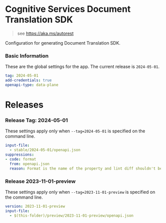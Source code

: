 # Cognitive Services Document Translation  SDK

> see https://aka.ms/autorest

Configuration for generating Document Translation  SDK.

### Basic Information

These are the global settings for the app.
The current release is `2024-05-01`.

``` yaml
tag: 2024-05-01
add-credentials: true
openapi-type: data-plane
```

# Releases

### Release Tag: 2024-05-01
These settings apply only when `--tag=2024-05-01` is specified on the command line.

``` yaml $(tag) == '2024-05-01'
input-file: 
  - stable/2024-05-01/openapi.json
suppressions:
- code: format
  from: openapi.json
  reason: Format is the name of the property and lint diff shouldn't be validating that
```

### Release 2023-11-01-preview
These settings apply only when `--tag=2023-11-01-preview` is specified on the command line.

``` yaml $(tag) == '2023-11-01-preview'
version: 2023-11-01-preview
input-file:
  - $(this-folder)/preview/2023-11-01-preview/openapi.json
```